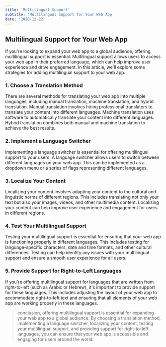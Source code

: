 ```yaml
---
title: 'Multilingual Support'
subtitle: 'Multilingual Support for Your Web App'
date: '2020-12-22'
---
```


## Multilingual Support for Your Web App

If you're looking to expand your web app to a global audience, offering multilingual support is essential. Multilingual support allows users to access your web app in their preferred language, which can help improve user experience and drive engagement. In this article, we'll explore some strategies for adding multilingual support to your web app.

### 1. Choose a Translation Method

There are several methods for translating your web app into multiple languages, including manual translation, machine translation, and hybrid translation. Manual translation involves hiring professional translators to translate your content into different languages. Machine translation uses software to automatically translate your content into different languages. Hybrid translation combines both manual and machine translation to achieve the best results.

### 2. Implement a Language Switcher

Implementing a language switcher is essential for offering multilingual support to your users. A language switcher allows users to switch between different languages on your web app. This can be implemented as a dropdown menu or a series of flags representing different languages.

### 3. Localize Your Content

Localizing your content involves adapting your content to the cultural and linguistic norms of different regions. This includes translating not only your text but also your images, videos, and other multimedia content. Localizing your content can help improve user experience and engagement for users in different regions.

### 4. Test Your Multilingual Support

Testing your multilingual support is essential for ensuring that your web app is functioning properly in different languages. This includes testing for language-specific characters, date and time formats, and other cultural differences. Testing can help identify any issues with your multilingual support and ensure a smooth user experience for all users.

### 5. Provide Support for Right-to-Left Languages

If you're offering multilingual support for languages that are written from right-to-left (such as Arabic or Hebrew), it's important to provide support for these languages. This includes adjusting the layout of your web app to accommodate right-to-left text and ensuring that all elements of your web app are working properly in these languages.

> conclusion, offering multilingual support is essential for expanding your web app to a global audience. By choosing a translation method, implementing a language switcher, localizing your content, testing your multilingual support, and providing support for right-to-left languages, you can ensure that your web app is accessible and engaging for users around the world.
